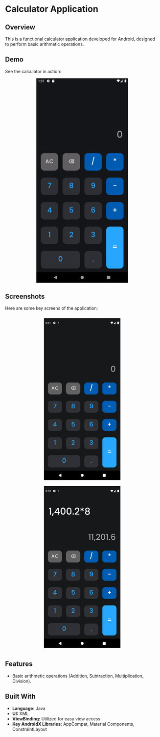 # Calculator Application

## Overview

This is a functional calculator application developed for Android, designed to perform basic arithmetic operations.

## Demo

See the calculator in action:

<div align="center">
  <img src="https://raw.githubusercontent.com/Menna120/Calulator/master/screenshots/calculator_app_screen_record.gif" alt="Calculator App Demo" width="300"/>
</div>

## Screenshots

Here are some key screens of the application:

<div style="display: flex; flex-wrap: wrap; justify-content: space-around; align-items: center;">
    <img src="https://raw.githubusercontent.com/Menna120/Calulator/master/images/Screenshot_1753901486.png" width="250" alt="Calculator Screenshot 1" style="margin: 10px;">
    <img src="https://raw.githubusercontent.com/Menna120/Calulator/master/images/Screenshot_1753901623.png" width="250" alt="Calculator Screenshot 2" style="margin: 10px;">
</div>

## Features

*   Basic arithmetic operations (Addition, Subtraction, Multiplication, Division).

## Built With

*   **Language:** Java
*   **UI:** XML
*   **ViewBinding:** Utilized for easy view access
*   **Key AndroidX Libraries:** AppCompat, Material Components, ConstraintLayout

